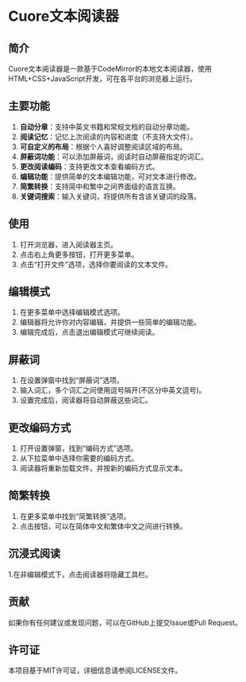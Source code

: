 # Cuore文本阅读器

## 简介
Cuore文本阅读器是一款基于CodeMirror的本地文本阅读器，使用HTML+CSS+JavaScript开发，可在各平台的浏览器上运行。

## 主要功能
1. **自动分章**：支持中英文书籍和常规文档的自动分章功能。
2. **阅读记忆**：记忆上次阅读的内容和进度（不支持大文件）。
3. **可自定义的布局**：根据个人喜好调整阅读区域的布局。
4. **屏蔽词功能**：可以添加屏蔽词，阅读时自动屏蔽指定的词汇。
5. **更改阅读编码**：支持更改文本查看编码方式。
6. **编辑功能**：提供简单的文本编辑功能，可对文本进行修改。
7. **简繁转换**：支持简中和繁中之间界面级的语言互换。
8. **关键词搜索**：输入关键词，将提供所有含该关键词的段落。

## 使用
1. 打开浏览器，进入阅读器主页。
2. 点击右上角更多按钮，打开更多菜单。
3. 点击“打开文件”选项，选择你要阅读的文本文件。

## 编辑模式
1. 在更多菜单中选择编辑模式选项。
2. 编辑器将允许你对内容编辑，并提供一些简单的编辑功能。
3. 编辑完成后，点击退出编辑模式可继续阅读。

## 屏蔽词
1. 在设置弹窗中找到“屏蔽词”选项。
2. 输入词汇，多个词汇之间使用逗号隔开(不区分中英文逗号)。
3. 设置完成后，阅读器将自动屏蔽这些词汇。

## 更改编码方式
1. 打开设置弹窗，找到“编码方式”选项。
2. 从下拉菜单中选择你需要的编码方式。
3. 阅读器将重新加载文件，并按新的编码方式显示文本。

## 简繁转换
1. 在更多菜单中找到“简繁转换”选项。
2. 点击按钮，可以在简体中文和繁体中文之间进行转换。

## 沉浸式阅读
1.在非编辑模式下，点击阅读器将隐藏工具栏。

## 贡献
如果你有任何建议或发现问题，可以在GitHub上提交Issue或Pull Request。

## 许可证
本项目基于MIT许可证，详细信息请参阅LICENSE文件。

